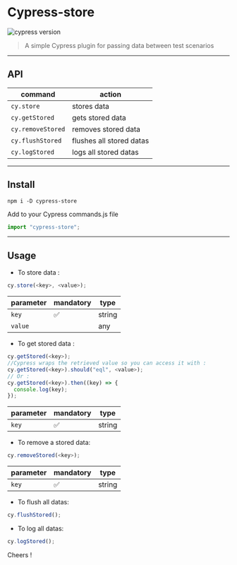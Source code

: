 # Cypress-store

![cypress version](https://img.shields.io/badge/cypress-10.9.0-brightgreen)

> A simple Cypress plugin for passing data between test scenarios
---

## API

| command | action |
| - | - |
| `cy.store`| stores data |
| `cy.getStored`| gets stored data |
| `cy.removeStored`| removes stored data |
| `cy.flushStored`| flushes all stored datas |
| `cy.logStored`| logs all stored datas |

---

## Install

```shell
npm i -D cypress-store
```

Add to your Cypress commands.js file

```javascript
import "cypress-store";
```

---

## Usage

- To store data :

```javascript
cy.store(<key>, <value>);
```
| parameter | mandatory | type |
|--|--|--|
|`key` | ✅ | string |
|`value` |  | any |



- To get stored data :

```javascript
cy.getStored(<key>);
//Cypress wraps the retrieved value so you can access it with :
cy.getStored(<key>).should("eql", <value>);
// Or :
cy.getStored(<key>).then((key) => {
  console.log(key);
});
```
| parameter | mandatory | type |
|--|--|--|
|`key` | ✅ | string |

- To remove a stored data:

```javascript
cy.removeStored(<key>);
```
| parameter | mandatory | type |
|--|--|--|
|`key` | ✅ | string |


- To flush all datas:

```javascript
cy.flushStored();
```

- To log all datas:

```javascript
cy.logStored();
```

Cheers !